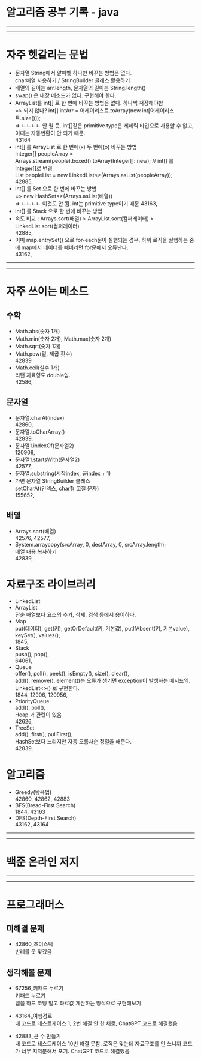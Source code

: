 # 알고리즘 공부 기록 - java

---

---

# 자주 헷갈리는 문법

* 문자열 String에서 알파벳 하나만 바꾸는 방법은 없다. <br>
char배열 사용하기 / StringBuilder 클래스 활용하기
* 배열의 길이는 arr.length, 문자열의 길이는 String.length()
* swap() 은 내장 메소드가 없다. 구현해야 한다.
* ArrayList<Integer>를 int[] 로 한 번에 바꾸는 방법은 없다. 하나씩 저장해야함 <br>
=> 되지 않나? int[] intArr = 어레이리스트.toArray(new int[어레이리스트.size()]); <br>
=> ㄴㄴㄴㄴ 안 될 듯. int[]같은 primitive type은 제네릭 타입으로 사용할 수 없고, 이때는 자동변환이 안 되기 때문. <br>
43164
* int[] 를 ArrayList 로 한 번에(x) 두 번에(o) 바꾸는 방법 <br>
Integer[] peopleArray = Arrays.stream(people).boxed().toArray(Integer[]::new); // int[] 를 Integer[]로 변경 <br>
List<Integer> peopleList = new LinkedList<>(Arrays.asList(peopleArray)); <br>
42885,
* int[] 를 Set 으로 한 번에 바꾸는 방법 <br>
=> new HashSet<>(Arrays.asList(배열)) <br>
=> ㄴㄴㄴㄴ 이것도 안 됨. int는 primitive type이기 때문
43163,
* int[] 를 Stack 으로 한 번에 바꾸는 방법
* 속도 비교 : Arrays.sort(배열) > ArrayList.sort(컴퍼레이터) > LinkedList.sort(컴퍼레이터) <br>
42885,
* 이미 map.entrySet() 으로 for-each문이 실행되는 경우, 하위 로직을 실행하는 중에 map에서 데이터를 빼버리면
for문에서 오류난다. <br>
43162,

---

---

# 자주 쓰이는 메소드

## 수학

* Math.abs(숫자 1개)
* Math.min(숫자 2개), Math.max(숫자 2개)
* Math.sqrt(숫자 1개)
* Math.pow(밑, 제곱 횟수) <br>
42839
* Math.ceil(실수 1개) <br>
리턴 자료형도 double임. <br>
42586,

## 문자열

* 문자열.charAt(index) <br>
42860,
* 문자열.toCharArray() <br>
42839,
* 문자열1.indexOf(문자열2) <br>
120908,
* 문자열1.startsWith(문자열2) <br>
42577,
* 문자열.substring(시작index, 끝index + 1)
* 가변 문자열 StringBuilder 클래스 <br>
setCharAt(인덱스, char형 고칠 문자) <br>
155652,

## 배열

* Arrays.sort(배열) <br>
42576, 42577, <br>
* System.arraycopy(srcArray, 0, destArray, 0, srcArray.length); <br>
배열 내용 복사하기 <br>
42839, <br>

# 자료구조 라이브러리

* LinkedList
* ArrayList <br>
단순 배열보다 요소의 추가, 삭제, 검색 등에서 용이하다.
* Map <br>
put(데이터), get(키), getOrDefault(키, 기본값), putIfAbsent(키, 기본value), keySet(), values(), <br>
1845, <br>
* Stack <br>
push(), pop(), <br>
64061,
* Queue <br>
offer(), poll(), peek(), isEmpty(), size(), clear(), <br>
add(), remove(), element()는 오류가 생기면 exception이 발생하는 메서드임. <br>
LinkedList<>() 로 구현한다. <br>
1844, 12906, 120956,
* PriorityQueue <br>
add(), poll(), <br>
Heap 과 관련이 있음 <br>
42626, <br>
* TreeSet <br>
add(), first(), pullFirst(), <br>
HashSet보다 느리지만 자동 오름차순 정렬을 해준다. <br>
42839, <br>

# 알고리즘

* Greedy(탐욕법) <br>
42860, 42862, 42883
* BFS(Bread-First Search) <br>
1844, 43163
* DFS(Depth-First Search) <br>
43162, 43164

---

---

# 백준 온라인 저지

---

---

# 프로그래머스

## 미해결 문제

* 42860_조이스틱 <br>
반례를 못 찾겠음

## 생각해볼 문제

* 67256_키패드 누르기 <br>
키패드 누르기 <br>
맵을 하드 코딩 말고 좌료값 계산하는 방식으로 구현해보기

* 43164_여행경로 <br>
내 코드로 테스트케이스 1, 2번 해결 안 한 채로, ChatGPT 코드로 해결했음
* 42883_큰 수 만들기 <br>
내 코드로 테스트케이스 10번 해결 못함. 로직은 맞는데 자료구조를 안 쓰니까 코드가 너무 지저분해서 포기. ChatGPT 코드로 해결했음